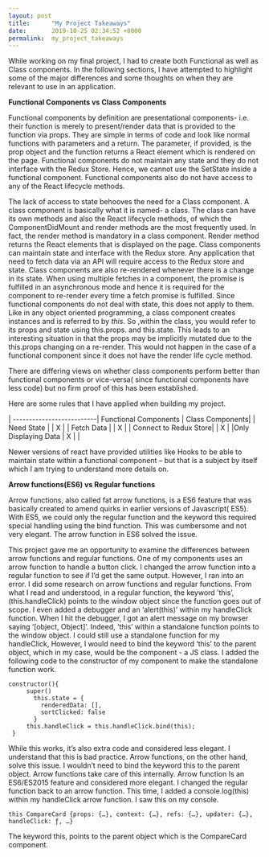 ```yaml
---
layout: post
title:      "My Project Takeaways"
date:       2019-10-25 02:34:52 +0000
permalink:  my_project_takeaways
---
```


While working on my final project, I had to create both Functional as well as Class components. In the following sections, I have attempted to highlight some of the major differences and some thoughts on when they are relevant to use in an application.

**Functional Components vs Class Components**

 Functional components by definition are presentational components- i.e. their function is merely to present/render data that is provided to the function via props. They are simple in terms of code and look like normal functions with parameters and a return. The parameter, if provided, is the prop object and the function returns a React element which is rendered on the page. Functional components do not maintain any state and they do not interface with the Redux Store. Hence, we cannot use the SetState inside a functional component. Functional components also do not have access to any of the React lifecycle methods.

 The lack of access to state behooves the need for a Class component. A class component is basically what it is named- a class. The class can have its own methods and also the React lifecycle methods, of which the ComponentDidMount and render methods are the most frequently used. In fact, the render method is mandatory in a class component. Render method returns the React elements that is displayed on the page. Class components can maintain state and interface with the Redux store. Any application that need to fetch data via an API will require access to the Redux store and state. Class components are also re-rendered whenever there is a change in its state. When using multiple fetches in a component, the promise is fulfilled in an asynchronous mode and hence it is required for the component to re-render every time a fetch promise is fulfilled. Since functional components do not deal with state, this does not apply to them. Like in any object oriented programming, a class component creates instances and is referred to by *this*. So ,within the class, you would refer to its props and state using this.props. and this.state. This leads to an interesting situation in that the props may be implicitly mutated due to the this.props changing on a re-render. This would not happen in the case of a functional component since it does not have the render life cycle method.

 
There are differing views on whether class components perform better than functional components or vice-versa( since functional components have less code) but no firm proof of this has been established.


Here are some rules that I have applied when building my project.
																							
| --------------------------| Functional Components | Class Components|
| Need State                        |                                                   |            X                         |
| Fetch Data                         |                                                   |            X                         |
| Connect to Redux Store|                                                 |             X                         | 
|Only Displaying Data      |                     X                           |                                        |
 

Newer versions of react have provided utilities like Hooks to be able to maintain state within a functional component – but that is a subject by itself which I am trying to understand more details on. 

**Arrow functions(ES6) vs Regular functions**

Arrow functions, also called fat arrow functions, is a ES6 feature that was basically created to amend quirks in earlier versions of Javascript( ES5). With ES5, we could only the regular function and the keyword this  required special handling using the bind function. This was cumbersome and not very elegant. The arrow function in ES6 solved the issue.

This project gave me an opportunity to examine the differences between arrow functions and regular functions. One of my components uses an arrow function to handle a button click. I changed the arrow function into a regular function to see if I’d get the same output. However, I ran into an error. I did some research on arrow functions and regular functions. From what I read and understood, in a regular function, the keyword ’this’, (this.handleClick) points to the window object since the function goes out of scope. I even added a debugger and an ‘alert(this)’ within my handleClick function. When I hit the debugger, I got an alert message on my browser saying ‘[object, Object]’. Indeed, ‘this’ within a standalone function points to the window object. I could still use a standalone function for my handleClick, However, I would need to bind the keyword ‘this’ to the parent object, which in my case, would be the component - a JS class. I added the following code to the constructor of my component to make the standalone function work.

```
constructor(){
     super()
       this.state = {
         renderedData: [],
         sortClicked: false
       }
     this.handleClick = this.handleClick.bind(this);
 }
```

While this works, it’s also extra code and considered less elegant. I understand that this is bad practice. Arrow functions, on the other hand, solve this issue. I wouldn’t need to bind the keyword this to the parent object. Arrow functions take care of this internally. Arrow function Is an ES6/ES2015 feature and considered more elegant. I changed the regular function back to an arrow function. This time, I added a console.log(this) within my handleClick arrow function. I saw this on my console. 

`this CompareCard {props: {…}, context: {…}, refs: {…}, updater: {…}, handleClick: ƒ, …}`

The keyword this, points to the parent object which is the CompareCard component. 




